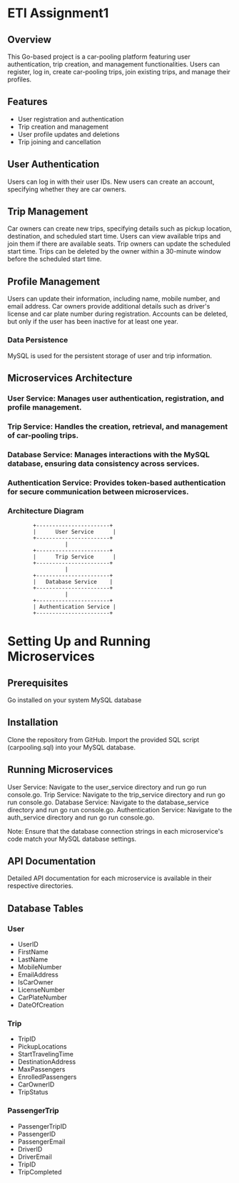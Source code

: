 # ETI Assignment1

## Overview

This Go-based project is a car-pooling platform featuring user authentication, trip creation, and management functionalities. Users can register, log in, create car-pooling trips, join existing trips, and manage their profiles.

## Features

* User registration and authentication
* Trip creation and management
* User profile updates and deletions
* Trip joining and cancellation

## User Authentication
Users can log in with their user IDs.
New users can create an account, specifying whether they are car owners.

## Trip Management
Car owners can create new trips, specifying details such as pickup location, destination, and scheduled start time.
Users can view available trips and join them if there are available seats.
Trip owners can update the scheduled start time.
Trips can be deleted by the owner within a 30-minute window before the scheduled start time.

## Profile Management
Users can update their information, including name, mobile number, and email address.
Car owners provide additional details such as driver's license and car plate number during registration.
Accounts can be deleted, but only if the user has been inactive for at least one year.

### Data Persistence

MySQL is used for the persistent storage of user and trip information.

## Microservices Architecture
### User Service: Manages user authentication, registration, and profile management.
### Trip Service: Handles the creation, retrieval, and management of car-pooling trips.
### Database Service: Manages interactions with the MySQL database, ensuring data consistency across services.
### Authentication Service: Provides token-based authentication for secure communication between microservices.

### Architecture Diagram

            +-----------------------+
            |      User Service      |
            +-----------------------+
                      |
            +-----------------------+
            |      Trip Service      |
            +-----------------------+
                      |
            +-----------------------+
            |   Database Service    |
            +-----------------------+
                      |
            +-----------------------+
            | Authentication Service |
            +-----------------------+

# Setting Up and Running Microservices
## Prerequisites
Go installed on your system
MySQL database
## Installation
Clone the repository from GitHub.
Import the provided SQL script (carpooling.sql) into your MySQL database.
## Running Microservices
User Service: Navigate to the user_service directory and run go run console.go.
Trip Service: Navigate to the trip_service directory and run go run console.go.
Database Service: Navigate to the database_service directory and run go run console.go.
Authentication Service: Navigate to the auth_service directory and run go run console.go.

Note: Ensure that the database connection strings in each microservice's code match your MySQL database settings.

## API Documentation
Detailed API documentation for each microservice is available in their respective directories.

## Database Tables
### User
* UserID
* FirstName
* LastName
* MobileNumber
* EmailAddress
* IsCarOwner
* LicenseNumber
* CarPlateNumber
* DateOfCreation

### Trip
* TripID
* PickupLocations
* StartTravelingTime
* DestinationAddress
* MaxPassengers
* EnrolledPassengers
* CarOwnerID
* TripStatus
 
### PassengerTrip
* PassengerTripID
* PassengerID
* PassengerEmail
* DriverID
* DriverEmail
* TripID
* TripCompleted
